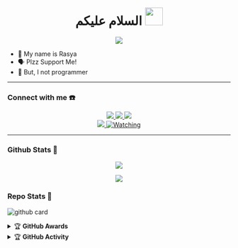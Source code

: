 <h1 align="center">السلام عليكم <img src="https://user-images.githubusercontent.com/1303154/88677602-1635ba80-d120-11ea-84d8-d263ba5fc3c0.gif" width="40px" alt=""><br></h1>
<p align="center">
  <img src="https://i.postimg.cc/MGLYrQR4/20211105-153754.jpg " />
</p>

<p align="center">

- 👼 My name is Rasya 
- 🗣️ Plzz Support Me!
- 🔭 But, I not programmer

</p>

------
### Connect with me ☎️
<p align="center">
  <a href="https://instagram.com/chocolatehoot"><img src="https://img.shields.io/badge/Instagram-E4405F?style=for-the-badge&logo=instagram&logoColor=white"/> 
  <a href="https://wa.me/6281336760508"><img src="https://img.shields.io/badge/WhatsApp-25D366?style=for-the-badge&logo=whatsapp&logoColor=white" />
  <a href="https://t.me/rasyab25"><img src="https://img.shields.io/badge/Telegram-%230088cc.svg?&style=for-the-badge&logo=telegram&logoColor=white" /> <br>
  <a name=Rasya25&label=VIEWS&style=flat-square&color=orange" />
  <a href="https://github.com/Rasya25"><img src="https://img.shields.io/badge/-GitHub-black?style=flat-square&logo=github" /> 
  <a href="https://komarev.com/ghpvc/?username=Rasya25&color=blue&style=flat-square&label=Profile+Views"><img title="Watching" src="https://komarev.com/ghpvc/?username=Rasya25&color=blue&style=flat-square&label=Profile+View"></a>
</p>


------

### Github Stats 🚀

<p align="center"><a href="https://github.com/Rasya25"><img src="https://github-readme-stats.vercel.app/api?username=Rasya25&show_icons=true&theme=radical"></a></p>
<p align="center"><a href="https://github.com/Rasya25"><img src="https://github-readme-stats.vercel.app/api/top-langs/?username=Rasya25&theme=radical&layout=compact"></a></p> 

### Repo Stats 🔭
![github card](https://github-readme-stats.vercel.app/api/pin/?username=Rasya25&repo=TicTacToe&theme=dark)



<details>
    <summary>&#127942 <b>GitHub Awards</b></summary><br/>

![Github Trophy](https://github-profile-trophy.vercel.app/?username=phaticusthiccy)

</details>

<details>
    <summary>&#127942 <b>GitHub Activity</b></summary><br/>

![Metrics](https://metrics.lecoq.io/Rasya25?template=classic&repositories.forks=true&languages=1&languages.colors=github&languages.threshold=0%25&config.timezone=Asia%2FMakassar)

</details> 
